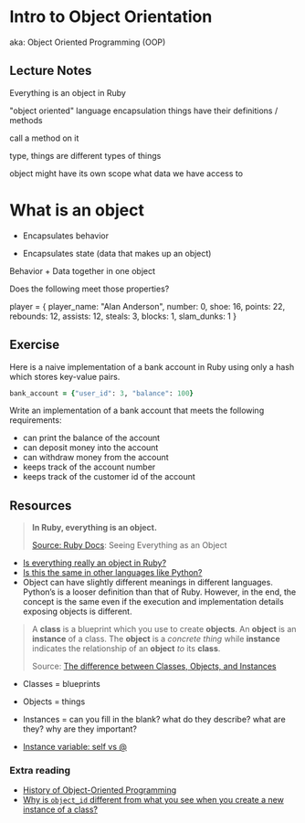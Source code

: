 Intro to Object Orientation
===========================

aka: Object Oriented Programming (OOP)


## Lecture Notes

Everything is an object in Ruby

"object oriented" language
encapsulation
things have their definitions / methods

call a method on it

type, things are different types of things

object might have its own scope
what data we have access to

# What is an object
* Encapsulates behavior

* Encapsulates state (data that makes up an object)

Behavior + Data together in one object


Does the following meet those properties?

player = {
  player_name: "Alan Anderson",
  number: 0,
  shoe: 16,
  points: 22,
  rebounds: 12,
  assists: 12,
  steals: 3,
  blocks: 1,
  slam_dunks: 1
}

## Exercise

Here is a naive implementation of a bank account in Ruby using only a hash which stores key-value pairs.

```ruby
bank_account = {"user_id": 3, "balance": 100}
```

Write an implementation of a bank account that meets the following requirements:

* can print the balance of the account
* can deposit money into the account
* can withdraw money from the account
* keeps track of the account number
* keeps track of the customer id of the account



## Resources

> **In Ruby, everything is an object.**
>
> [Source: Ruby Docs](https://www.ruby-lang.org/en/about/): Seeing Everything as an Object

- [Is everything really an object in Ruby?](https://stackoverflow.com/questions/3429553/is-everything-an-object-in-ruby)
- [Is this the same in other languages like Python?](https://stackoverflow.com/questions/865911/is-everything-an-object-in-python-like-ruby)
- Object can have slightly different meanings in different languages. Python’s is a looser definition than that of Ruby. However, in the end, the concept is the same even if the execution and implementation details exposing objects is different.

> A **class** is a blueprint which you use to create **objects**. An **object** is an **instance** of a class. The **object** is a _concrete thing_ while **instance** indicates the relationship of an **object** _to_ its **class**.
>
> Source: [The difference between Classes, Objects, and Instances](https://stackoverflow.com/questions/1215881/the-difference-between-classes-objects-and-instances)

- Classes = blueprints
- Objects = things
- Instances = can you fill in the blank? what do they describe? what are they? why are they important?


- [Instance variable: self vs @](https://stackoverflow.com/questions/1693243/instance-variable-self-vs)

### Extra reading

- [History of Object-Oriented Programming](https://en.wikipedia.org/wiki/Object-oriented_programming#History)
- [Why is `object_id` different from what you see when you create a new instance of a class?](https://stackoverflow.com/questions/2818602/in-ruby-why-does-inspect-print-out-some-kind-of-object-id-which-is-different)
